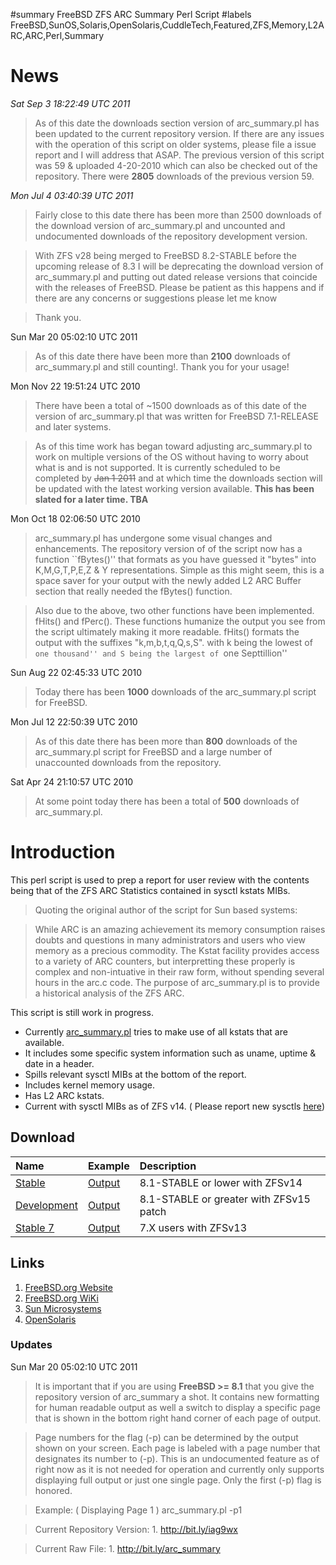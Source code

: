 ﻿#summary FreeBSD ZFS ARC Summary Perl Script
#labels FreeBSD,SunOS,Solaris,OpenSolaris,CuddleTech,Featured,ZFS,Memory,L2ARC,ARC,Perl,Summary

# News #

_Sat Sep  3 18:22:49 UTC 2011_
> As of this date the downloads section version of arc\_summary.pl has been updated to the current repository version. If there are any issues with the operation of this script on older systems, please file a issue report and I will address that ASAP. The previous version of this script was 59 & uploaded 4-20-2010 which can also be checked out of the repository. There were **2805** downloads of the previous version 59.

_Mon Jul  4 03:40:39 UTC 2011_
> Fairly close to this date there has been more than 2500 downloads of the download version of arc\_summary.pl and uncounted and undocumented downloads of the repository development version.

> With ZFS v28 being merged to FreeBSD 8.2-STABLE before the upcoming release of 8.3 I will be deprecating the download version of arc\_summary.pl and putting out dated release versions that coincide with the releases of FreeBSD. Please be patient as this happens and if there are any concerns or suggestions please let me know <jhell at DataIX dot net>

> Thank you.

Sun Mar 20 05:02:10 UTC 2011
> As of this date there have been more than **2100** downloads of arc\_summary.pl and still counting!. Thank you for your usage!

Mon Nov 22 19:51:24 UTC 2010
> There have been a total of ~1500 downloads as of this date of the version of arc\_summary.pl that was written for FreeBSD 7.1-RELEASE and later systems.

> As of this time work has began toward adjusting arc\_summary.pl to work on multiple versions of the OS without having to worry about what is and is not supported. It is currently scheduled to be completed by ~~Jan 1 2011~~ and at which time the downloads section will be updated with the latest working version available. **This has been slated for a later time. TBA**

Mon Oct 18 02:06:50 UTC 2010
> arc\_summary.pl has undergone some visual changes and enhancements. The repository version of of the script now has a function ``fBytes()'' that formats as you have guessed it "bytes" into K,M,G,T,P,E,Z & Y representations. Simple as this might seem, this is a space saver for your output with the newly added L2 ARC Buffer section that really needed the fBytes() function.

> Also due to the above, two other functions have been implemented. fHits() and fPerc(). These functions humanize the output you see from the script ultimately making it more readable. fHits() formats the output with the suffixes "k,m,b,t,q,Q,s,S". with k being the lowest of ```one thousand'' and S being the largest of ```one Septtillion''

Sun Aug 22 02:45:33 UTC 2010
> Today there has been **1000** downloads of the arc\_summary.pl script for FreeBSD.

Mon Jul 12 22:50:39 UTC 2010
> As of this date there has been more than **800** downloads of the arc\_summary.pl script for FreeBSD and a large number of unaccounted downloads from the repository.

Sat Apr 24 21:10:57 UTC 2010
> At some point today there has been a total of **500** downloads of arc\_summary.pl.

# Introduction #

This perl script is used to prep a report for user review with the contents being that of the ZFS ARC Statistics contained in sysctl kstats MIBs.

> Quoting the original author of the script for Sun based systems:

> While ARC is an amazing achievement its memory consumption raises doubts and questions in many administrators and users who view memory as a precious commodity. The Kstat facility provides access to a variety of ARC counters, but interpretting these properly is complex and non-intuative in their raw form, without spending several hours in the arc.c code. The purpose of arc\_summary.pl is to provide a historical analysis of the ZFS ARC.

This script is still work in progress.
  * Currently [arc\_summary.pl](http://jhell.googlecode.com/files/arc_summary.pl) tries to make use of all kstats that are available.
  * It includes some specific system information such as uname, uptime & date in a header.
  * Spills relevant sysctl MIBs at the bottom of the report.
  * Includes kernel memory usage.
  * Has L2 ARC kstats.
  * Current with sysctl MIBs as of ZFS v14. ( Please report new sysctls [here](http://bit.ly/94ORw0))

## Download ##

| **Name** | **Example** | **Description** |
|:---------|:------------|:----------------|
| [Stable](http://bit.ly/dtk50s) | [Output](http://bit.ly/bhXCGV) | 8.1-STABLE or lower with ZFSv14 |
| [Development ](http://bit.ly/djkYe2) | [Output](http://bit.ly/bmQNrT) | 8.1-STABLE or greater with ZFSv15 patch |
| [Stable 7 ](http://bit.ly/agwLYl) | [Output](http://bit.ly/bz9zb1) | 7.X users with ZFSv13 |

## Links ##

  1. [FreeBSD.org Website](http://bit.ly/aihrpc)
  1. [FreeBSD.org WiKi](http://bit.ly/cCMdOM)
  1. [Sun Microsystems](http://bit.ly/94eRA3)
  1. [OpenSolaris](http://bit.ly/93rGf5)

### Updates ###

Sun Mar 20 05:02:10 UTC 2011
> It is important that if you are using **FreeBSD >= 8.1** that you give the repository version of arc\_summary a shot. It contains new formatting for human readable output as well a switch to display a specific page that is shown in the bottom right hand corner of each page of output.

> Page numbers for the flag (-p) can be determined by the output shown on your screen. Each page is labeled with a page number that designates its number to (-p). This is an undocumented feature as of right now as it is not needed for operation and currently only supports displaying full output or just one single page. Only the first (-p) flag is honored.

> Example: ( Displaying Page 1 )
> arc\_summary.pl -p1

> Current Repository Version: 1. http://bit.ly/iag9wx

> Current Raw File: 1. http://bit.ly/arc_summary